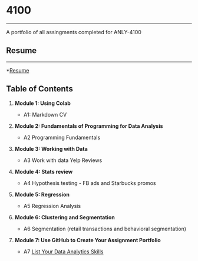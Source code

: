 # 4100
---
A portfolio of all assingments completed for ANLY-4100
## Resume
---
*[Resume](https://colab.research.google.com/drive/1JiXbqsxj8c52Xi5eiqnr7DLGXh3bnJCT?usp=share_link)

## Table of Contents
1. **Module 1: Using Colab**
   - A1: Markdown CV
   
2. **Module 2: Fundamentals of Programming for Data Analysis**
   - A2 Programming Fundamentals
   
3. **Module 3: Working with Data**
   - A3 Work with data Yelp Reviews
  
4. **Module 4: Stats review**
   - A4 Hypothesis testing - FB ads and Starbucks promos

5. **Module 5: Regression**
   - A5 Regression Analysis

6. **Module 6: Clustering and Segmentation**
   - A6 Segmentation (retail transactions and behavioral segmentation)
   
7. **Module 7: Use GitHub to Create Your Assignment Portfolio**
   - A7 [List Your Data Analytics Skills](https://github.com/alexanderresearch/Analytics/edit/main/README.md)
